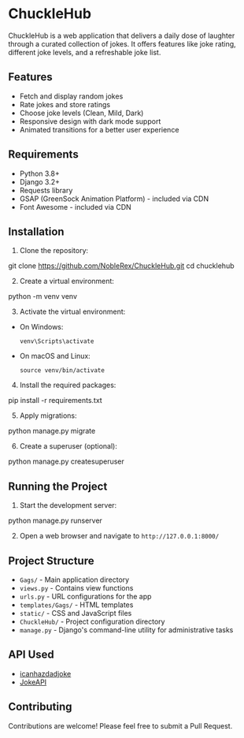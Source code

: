 # ChuckleHub

ChuckleHub is a web application that delivers a daily dose of laughter through a curated collection of jokes. It offers features like joke rating, different joke levels, and a refreshable joke list.

## Features

- Fetch and display random jokes
- Rate jokes and store ratings
- Choose joke levels (Clean, Mild, Dark)
- Responsive design with dark mode support
- Animated transitions for a better user experience

## Requirements

- Python 3.8+
- Django 3.2+
- Requests library
- GSAP (GreenSock Animation Platform) - included via CDN
- Font Awesome - included via CDN

## Installation

1. Clone the repository:

git clone https://github.com/NobleRex/ChuckleHub.git
cd chucklehub

2. Create a virtual environment:

python -m venv venv

3. Activate the virtual environment:

- On Windows:
  ```
  venv\Scripts\activate
  ```
- On macOS and Linux:
  ```
  source venv/bin/activate
  ```

4. Install the required packages:

pip install -r requirements.txt

5. Apply migrations:

python manage.py migrate

6. Create a superuser (optional):

python manage.py createsuperuser

## Running the Project

1. Start the development server:

python manage.py runserver

2. Open a web browser and navigate to `http://127.0.0.1:8000/`

## Project Structure

- `Gags/` - Main application directory
- `views.py` - Contains view functions
- `urls.py` - URL configurations for the app
- `templates/Gags/` - HTML templates
- `static/` - CSS and JavaScript files
- `ChuckleHub/` - Project configuration directory
- `manage.py` - Django's command-line utility for administrative tasks

## API Used

- [icanhazdadjoke](https://icanhazdadjoke.com/api)
- [JokeAPI](https://v2.jokeapi.dev/)

## Contributing

Contributions are welcome! Please feel free to submit a Pull Request.
